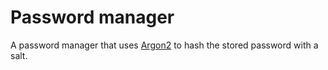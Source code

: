 # Password manager
A password manager that uses [Argon2](https://en.wikipedia.org/wiki/Argon2) to hash the stored password with a salt.

